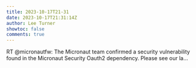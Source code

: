 ```yaml
---
title: 2023-10-17T21-31
date: 2023-10-17T21:31:14Z
author: Lee Turner
showtoc: false
comments: true
---
```


RT @micronautfw: The Micronaut team confirmed a security vulnerability found in the Micronaut Security Oauth2 dependency. Please see our la…

